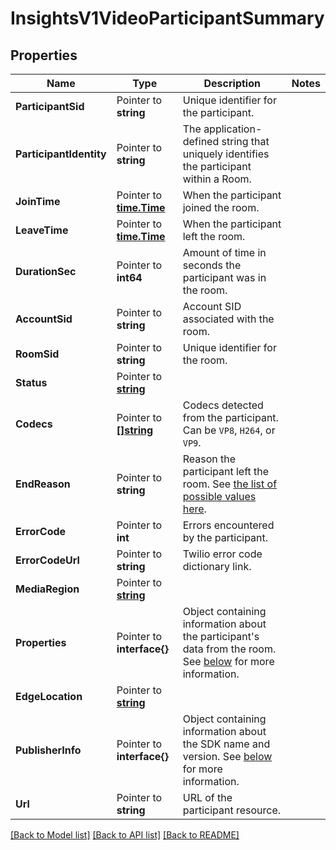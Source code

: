 # InsightsV1VideoParticipantSummary

## Properties

Name | Type | Description | Notes
------------ | ------------- | ------------- | -------------
**ParticipantSid** | Pointer to **string** | Unique identifier for the participant. |
**ParticipantIdentity** | Pointer to **string** | The application-defined string that uniquely identifies the participant within a Room. |
**JoinTime** | Pointer to [**time.Time**](time.Time.md) | When the participant joined the room. |
**LeaveTime** | Pointer to [**time.Time**](time.Time.md) | When the participant left the room. |
**DurationSec** | Pointer to **int64** | Amount of time in seconds the participant was in the room. |
**AccountSid** | Pointer to **string** | Account SID associated with the room. |
**RoomSid** | Pointer to **string** | Unique identifier for the room. |
**Status** | Pointer to [**string**](VideoParticipantSummaryEnumRoomStatus.md) |  |
**Codecs** | Pointer to [**[]string**](VideoParticipantSummaryEnumCodec.md) | Codecs detected from the participant. Can be `VP8`, `H264`, or `VP9`. |
**EndReason** | Pointer to **string** | Reason the participant left the room. See [the list of possible values here](https://www.twilio.com/docs/video/video-log-analyzer/video-log-analyzer-api#end_reason). |
**ErrorCode** | Pointer to **int** | Errors encountered by the participant. |
**ErrorCodeUrl** | Pointer to **string** | Twilio error code dictionary link. |
**MediaRegion** | Pointer to [**string**](VideoParticipantSummaryEnumTwilioRealm.md) |  |
**Properties** | Pointer to **interface{}** | Object containing information about the participant's data from the room. See [below](https://www.twilio.com/docs/video/video-log-analyzer/video-log-analyzer-api#properties) for more information. |
**EdgeLocation** | Pointer to [**string**](VideoParticipantSummaryEnumEdgeLocation.md) |  |
**PublisherInfo** | Pointer to **interface{}** | Object containing information about the SDK name and version. See [below](https://www.twilio.com/docs/video/video-log-analyzer/video-log-analyzer-api#publisher_info) for more information. |
**Url** | Pointer to **string** | URL of the participant resource. |

[[Back to Model list]](../README.md#documentation-for-models) [[Back to API list]](../README.md#documentation-for-api-endpoints) [[Back to README]](../README.md)


